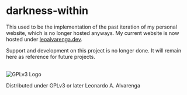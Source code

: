 # darkness-within

This used to be the implementation of the past iteration of my personal website, which is no longer hosted anyways. My current website is now hosted under [leoalvarenga.dev](https://leoalvarenga.dev).

Support and development on this project is no longer done. It will remain here as reference for future projects.

\
![GPLv3 Logo](https://www.gnu.org/graphics/gplv3-with-text-136x68.png)

Distributed under GPLv3 or later 
Leonardo A. Alvarenga
